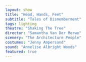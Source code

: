 ```yaml
---
layout: show
title: "Head, Hands, Feet"
subtitle: "Tales of Dismemberment"
tags: lighting
theatre: "Shaking The Tree"
director: "Samantha Van Der Merwe"
scenery: "The Architecture People"
costumes: "Jenny Ampersand"
sound: "Annelise Albright Woods"
featured: true
---
```

